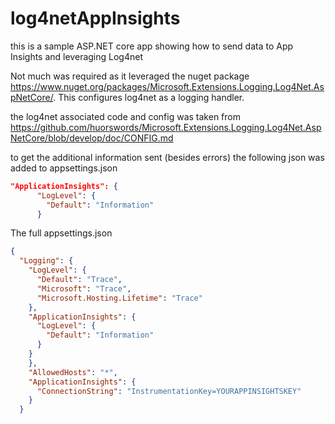 # log4netAppInsights

this is a sample ASP.NET core app showing how to send data to App Insights and leveraging Log4net

Not much was required as it leveraged the nuget package https://www.nuget.org/packages/Microsoft.Extensions.Logging.Log4Net.AspNetCore/. This configures log4net as a logging handler.

the log4net associated code and config was taken from https://github.com/huorswords/Microsoft.Extensions.Logging.Log4Net.AspNetCore/blob/develop/doc/CONFIG.md

to get the additional information sent (besides errors) the following json was added to appsettings.json

```json
"ApplicationInsights": {
      "LogLevel": {
        "Default": "Information"
      }
 ```     
      
The full appsettings.json

```json
{
  "Logging": {
    "LogLevel": {
      "Default": "Trace",
      "Microsoft": "Trace",
      "Microsoft.Hosting.Lifetime": "Trace"
    },
    "ApplicationInsights": {
      "LogLevel": {
        "Default": "Information"
      }
    }
    },
    "AllowedHosts": "*",
    "ApplicationInsights": {
      "ConnectionString": "InstrumentationKey=YOURAPPINSIGHTSKEY"
    }
  }
```
